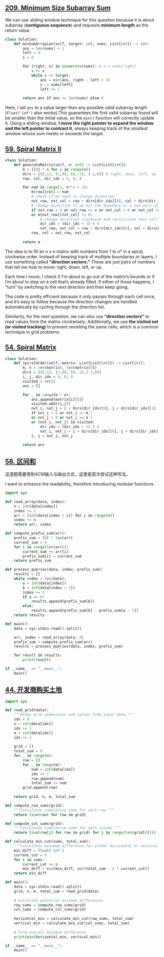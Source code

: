 ## [209. Minimum Size Subarray Sum](https://leetcode.com/problems/minimum-size-subarray-sum/)
We can use sliding window technique for this question because it is about subarray (**contiguous sequence**) and requests **minimum length** as the return value.
```python
class Solution:
    def minSubArrayLen(self, target: int, nums: List[int]) -> int:
        ans = len(nums) + 1 
        left = 0
        s = 0

        for (right, x) in enumerate(nums): # x = nums[right]
            s += x
            while s >= target:
                ans = min(ans, right - left + 1)
                s -= nums[left]
                left += 1
        
        return ans if ans <= len(nums) else 0
```
Here, I set `ans` to a value larger than any possible valid subarray length (`float('inf')` also works).This guarantees the first valid subarray found will be smaller than the initial value, so the `min()` function will correctly update it. Using a sliding window, **I move the right pointer to expand the window and the left pointer to contract it**, always keeping track of the smallest window whose sum meets or exceeds the target.

## [59. Spiral Matrix II](https://leetcode.com/problems/spiral-matrix-ii/)
```python
class Solution:
    def generateMatrix(self, n: int) -> List[List[int]]:
        m = [[0] * n for i in range(n)]
        dirs = [(0,1), (1,0), (0,-1), (-1,0)] # right, down, left, up
        row, col, dir_idx = 0, 0, 0

        for num in range(1, n**2 + 1):
            m[row][col] = num
            # check if we need to change direction
            nxt_row, nxt_col = row + dirs[dir_idx][0], col + dirs[dir_idx][1]
            # change direction if we hit the boundary or a non-zero cell
            if nxt_row < 0 or nxt_row >= n or nxt_col < 0 or nxt_col >= n \
            or m[nxt_row][nxt_col] != 0:
                # change direction clockwise and recalculate next cell
                dir_idx = (dir_idx + 1) % 4
                nxt_row, nxt_col = row + dirs[dir_idx][0], col + dirs[dir_idx][1]
            row, col = nxt_row, nxt_col
        
        return m
```
The idea is to fill an n x n matrix with numbers from 1 to n² in a spiral, clockwise order. Instead of keeping track of multiple boundaries or layers, I use something called **“direction vectors.”** These are just pairs of numbers that tell me how to move: right, down, left, or up.

Each time I move, I check if I’m about to go out of the matrix’s bounds or if I’m about to step on a cell that’s already filled. If either of those happens, I “turn” by switching to the next direction and then keep going.

The code is pretty efficient because it only passes through each cell once, and it’s easy to follow because the direction changes are handled automatically by cycling through the direction list.

Siimilarily, for the next question, we can also use **“direction vectors”** to read values from the matrix clockwisely. Additionally, we use **the visited set (or visited tracking)** to prevent revisiting the same cells, which is a common technique in grid problems.

## [54. Spiral Matrix](https://leetcode.com/problems/spiral-matrix/)
```python
class Solution:
    def spiralOrder(self, matrix: List[List[int]]) -> List[int]:
        m, n = len(matrix), len(matrix[0])
        dirs = [(0,1), (1,0), (0,-1),(-1,0)]
        i, j, dir_idx = 0, 0, 0
        visited = set()
        ans = []

        for _ in range(m * n):
            ans.append(matrix[i][j])
            visited.add((i,j))
            nxt_i, nxt_j = i + dirs[dir_idx][0], j + dirs[dir_idx][1]
            if nxt_i < 0 or nxt_i >= m \
            or nxt_j < 0 or nxt_j >= n \
            or (nxt_i, nxt_j) in visited:
                dir_idx = (dir_idx + 1) % 4
                nxt_i, nxt_j = i + dirs[dir_idx][0], j + dirs[dir_idx][1]
            i, j = nxt_i, nxt_j
        
        return ans
```
## [58. 区间和](https://kamacoder.com/problempage.php?pid=1070)
这道题需要用到ACM输入与输出方式，这里是首次尝试这种写法。

I want to enhance the readability, therefore introducing modular functions.

```python
import sys

def read_array(data, index):
    n = int(data[index])
    index += 1
    arr = [int(data[index + i]) for i in range(n)]
    index += n
    return arr, index

def compute_prefix_sum(arr):
    prefix_sum = [0] * len(arr)
    current_sum = 0
    for i in range(len(arr)):
        current_sum += arr[i]
        prefix_sum[i] = current_sum
    return prefix_sum

def process_queries(data, index, prefix_sum):
    results = []
    while index < len(data):
        a = int(data[index])
        b = int(data[index + 1])
        index += 2
        if a == 0:
            results.append(prefix_sum[b])
        else:
            results.append(prefix_sum[b] - prefix_sum[a - 1])
    return results

def main():
    data = sys.stdin.read().split()

    arr, index = read_array(data, 0)
    prefix_sum = compute_prefix_sum(arr)
    results = process_queries(data, index, prefix_sum)

    for result in results:
        print(result)

if __name__ == "__main__":
    main()
```
## [44. 开发商购买土地](https://kamacoder.com/problempage.php?pid=1044)
```python
import sys

def read_grid(data):
    """Reads grid dimensions and values from input data."""
    idx = 0
    n = int(data[idx])
    idx += 1
    m = int(data[idx])
    idx += 1
    
    grid = []
    total_sum = 0
    for _ in range(n):
        row = []
        for _ in range(m):
            num = int(data[idx])
            idx += 1
            row.append(num)
            total_sum += num
        grid.append(row)
    
    return grid, n, m, total_sum

def compute_row_sums(grid):
    """Calculates cumulative sums for each row."""
    return [sum(row) for row in grid]

def compute_col_sums(grid):
    """Calculates cumulative sums for each column."""
    return [sum(row[j] for row in grid) for j in range(len(grid[0]))]

def calculate_min_cut(sums, total_sum):
    """Calculates minimum difference for either horizontal or vertical cuts."""
    min_diff = float('inf')
    current_cut = 0
    for s in sums:
        current_cut += s
        min_diff = min(min_diff, abs(total_sum - 2 * current_cut))
    return min_diff

def main():
    data = sys.stdin.read().split()
    grid, n, m, total_sum = read_grid(data)
    
    # Calculate potential minimum differences
    row_sums = compute_row_sums(grid)
    col_sums = compute_col_sums(grid)
    
    horizontal_min = calculate_min_cut(row_sums, total_sum)
    vertical_min = calculate_min_cut(col_sums, total_sum)
    
    # Find overall minimum difference
    print(min(horizontal_min, vertical_min))

if __name__ == "__main__":
    main()
```
